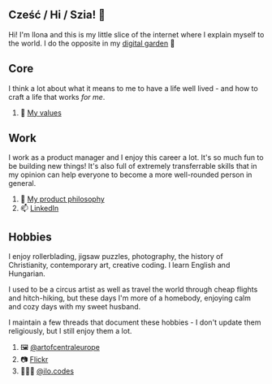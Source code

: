 ## Cześć / Hi / Szia! 👋



Hi! I'm Ilona and this is my little slice of the internet where I explain myself to the world. I do the opposite in my [digital garden](https://ilonaborsos.com/) 🌳

## Core
I think a lot about what it means to me to have a life well lived - and how to craft a life that works _for me_. 
1. 🤔 [My values](https://gist.github.com/borsos-ilo/e867cba3890b6251583a8e99781be17a)

## Work
I work as a product manager and I enjoy this career a lot. It's so much fun to be building new things! It's also full of extremely transferrable skills that in my opinion can help everyone to become a more well-rounded person in general.
1. 🌱 [My product philosophy](https://gist.github.com/borsos-ilo/4ef2e056904ffaea7a0deb689253a51a)
2. 📫 [LinkedIn](https://www.linkedin.com/in/ilonaborsos/)

## Hobbies
I enjoy rollerblading, jigsaw puzzles, photography, the history of Christianity, contemporary art, creative coding. I learn English and Hungarian. 

I used to be a circus artist as well as travel the world through cheap flights and hitch-hiking, but these days I'm more of a homebody, enjoying calm and cozy days with my sweet husband. 

I maintain a few threads that document these hobbies - I don't update them religiously, but I still enjoy them a lot.
1. 🖼️ [@artofcentraleurope](https://www.instagram.com/artofcentraleurope/)
2. 📷 [Flickr](https://www.flickr.com/photos/199990665@N08/)
3. 👩🏻‍💻 [@ilo.codes](https://www.instagram.com/artofcentraleurope/)
